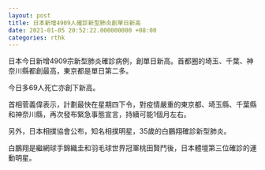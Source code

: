 ```yaml
---
layout: post
title: 日本新增4909人確診新型肺炎創單日新高
date: 2021-01-05 20:52:22.000000000 +08:00
categories: rthk
---
```


日本今日新增4909宗新型肺炎確診病例，創單日新高。首都圈的埼玉、千葉、神奈川縣都創最高，東京都是單日第二多。

今日多69人死亡亦創下新高。

首相菅義偉表示，計劃最快在星期四下令，對疫情嚴重的東京都、埼玉縣、千葉縣和神奈川縣，再次發布緊急事態宣言，持續可能1個月左右。

另外，日本相撲協會公布，知名相撲明星，35歲的白鵬翔確診新型肺炎。

白鵬翔是繼網球手錦織圭和羽毛球世界冠軍桃田賢鬥後，日本體壇第三位確診的運動明星。
